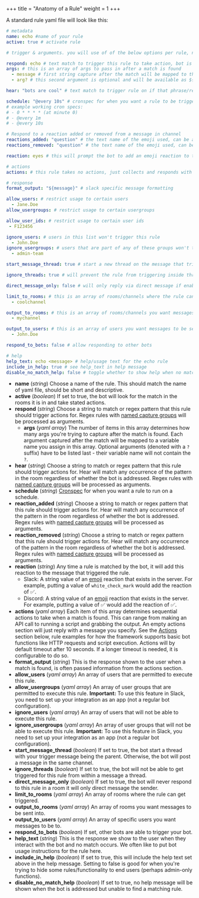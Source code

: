 +++
title = "Anatomy of a Rule"
weight = 1
+++

A standard rule yaml file will look like this:

```yaml
# metadata
name: echo #name of your rule
active: true # activate rule

# trigger & arguments. you will use of of the below options per rule, not all 3! (respond, hear, schedule)

respond: echo # text match to trigger this rule to take action, bot is looking for the word "echo".
args: # this is an array of args to pass in after a match is found
  - message # first string capture after the match will be mapped to the variable ${message}
  - arg? # this second argument is optional and will be available as ${arg}, ie. the rule will process even if this argument is missing.

hear: "bots are cool" # text match to trigger rule on if that phrase/regex pattern comes up in a room the bots been invited to. Hear currently takes no arguments.

schedule: "@every 10s" # cronspec for when you want a rule to be triggered on a schedule/interval. Schedule takes no arguments.
# example working cron specs:
# - 0 * * * * (at minute 0)
# - @every 1m
# - @every 10s

# Respond to a reaction added or removed from a message in channel
reactions_added: "question" # the text name of the emoji used, can be a regexp with multiple like `(plusone|plus_one|plus1)`
reactions_removed: "question" # the text name of the emoji used, can be a regexp with multiple like `(plusone|plus_one|plus1)`

reaction: eyes # this will prompt the bot to add an emoji reaction to the message that triggered the rule. This emoji reaction can be modified later when actions are taken.

# actions
actions: # this rule takes no actions, just collects and responds with what is laid out in the format_output section

# response
format_output: "${message}" # slack specific message formatting

allow_users: # restrict usage to certain users
  - Jane.Doe
allow_usergroups: # restrict usage to certain usergroups

allow_user_ids: # restrict usage to certain user ids
 - F123456

ignore_users: # users in this list won't trigger this rule
  - John.Doe
ignore_usergroups: # users that are part of any of these groups won't trigger this rule
  - admin-team

start_message_thread: true # start a new thread on the message that triggered the rule

ignore_threads: true # will prevent the rule from triggering inside threaded messages

direct_message_only: false # will only reply via direct message if enabled

limit_to_rooms: # this is an array of rooms/channels where the rule can get triggered.
  - coolchannel

output_to_rooms: # this is an array of rooms/channels you want messages to be sent into in Slack.
  - mychannel

output_to_users: # this is an array of users you want messages to be sent to directly in Slack.
  - John.Doe

respond_to_bots: false # allow responding to other bots

# help
help_text: echo <message> # help/usage text for the echo rule
include_in_help: true # see help_text in help message
disable_no_match_help: false # toggle whether to show help when no match was found
```

* **name** (_string_) Choose a name of the rule. This should match the name of yaml file, should be short and descriptive.
* **active** (_boolean_) If set to true, the bot will look for the match in the rooms it is in and take stated actions.
* **respond** (_string_) Choose a string to match or regex pattern that this rule should trigger actions for. Regex rules with [named capture groups](https://pkg.go.dev/regexp/syntax#:~:text=named%20%26%20numbered%20capturing%20group) will be processed as arguments.
  * **args** (_yaml array_) The number of items in this array determines how many args you're trying to capture after the match is found. Each argument captured after the match will be mapped to a variable name you assign in this array. Optional arguments (denoted with a `?` suffix) have to be listed last - their variable name will not contain the `?`.
* **hear** (_string_) Choose a string to match or regex pattern that this rule should trigger actions for. Hear will match any occurrence of the pattern in the room regardless of whether the bot is addressed. Regex rules with [named capture groups](https://pkg.go.dev/regexp/syntax#:~:text=named%20%26%20numbered%20capturing%20group) will be processed as arguments.
* **schedule** (_string_) [Cronspec](https://godoc.org/github.com/robfig/cron#hdr-CRON_Expression_Format) for when you want a rule to run on a schedule.
* **reaction_added** (_string_) Choose a string to match or regex pattern that this rule should trigger actions for. Hear will match any occurrence of the pattern in the room regardless of whether the bot is addressed. Regex rules with [named capture groups](https://pkg.go.dev/regexp/syntax#:~:text=named%20%26%20numbered%20capturing%20group) will be processed as arguments.
* **reaction_removed** (_string_) Choose a string to match or regex pattern that this rule should trigger actions for. Hear will match any occurrence of the pattern in the room regardless of whether the bot is addressed. Regex rules with [named capture groups](https://pkg.go.dev/regexp/syntax#:~:text=named%20%26%20numbered%20capturing%20group) will be processed as arguments.
* **reaction** (_string_) Any time a rule is matched by the bot, it will add this reaction to the message that triggered the rule.
  * Slack: A string value of an [emoji](https://www.webpagefx.com/tools/emoji-cheat-sheet/) reaction that exists in the server. For example, putting a value of `white_check_mark` would add the reaction of ✅.
  * Discord: A string value of an [emoji](https://www.webpagefx.com/tools/emoji-cheat-sheet/) reaction that exists in the server. For example, putting a value of ✅ would add the reaction of ✅.
* **actions** (_yaml array_) Each item of this array determines sequential actions to take when a match is found. This can range from making an API call to running a script and grabbing the output. An empty actions section will just reply with a message you specify. See the [Actions](#action-examples) section below, rule examples for how the framework supports basic bot functions like HTTP requests and script execution. Actions will by default timeout after 10 seconds. If a longer timeout is needed, it is configurable to do so.
* **format_output** (_string_) This is the response shown to the user when a match is found, is often passed information from the actions section.
* **allow_users** (_yaml array_) An array of users that are permitted to execute this rule.
* **allow_usergroups** (_yaml array_) An array of user groups that are permitted to execute this rule. **Important:** To use this feature in Slack, you need to set up your integration as an app (not a regular bot configuration).
* **ignore_users** (_yaml array_) An array of users that will not be able to execute this rule.
* **ignore_usergroups** (_yaml array_) An array of user groups that will not be able to execute this rule. **Important:** To use this feature in Slack, you need to set up your integration as an app (not a regular bot configuration).
* **start_message_thread** (_boolean_) If set to true, the bot start a thread with your trigger message being the parent. Otherwise, the bot will post a message in the same channel.
* **ignore_threads** (_boolean_) If set to true, the bot will not be able to get triggered for this rule from within a message a thread.
* **direct_message_only** (_boolean_) If set to true, the bot will never respond to this rule in a room it will only direct message the sender.
* **limit_to_rooms** (_yaml array_) An array of rooms where the rule can get triggered.
* **output_to_rooms** (_yaml array_) An array of rooms you want messages to be sent into.
* **output_to_users** (_yaml array_) An array of specific users you want messages to be to.
* **respond_to_bots** (_boolean_) If set, other bots are able to trigger your bot.
* **help_text** (_string_) This is the response we show to the user when they interact with the bot and no match occurs. We often like to put bot usage instructions for the rule here.
* **include_in_help** (_boolean_) If set to true, this will include the help text set above in the help message. Setting to false is good for when you're trying to hide some rules/functionality to end users (perhaps admin-only functions).
* **disable_no_match_help** (_boolean_) If set to true, no help message will be shown when the bot is addressed but unable to find a matching rule.
